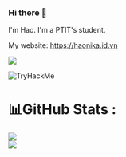 ### Hi there 👋
I'm Hao. I'm a PTIT's student.

My website: https://haonika.id.vn

![](https://komarev.com/ghpvc/?username=DuongHaoNika)

<img src="https://tryhackme-badges.s3.amazonaws.com/haonika.png" alt="TryHackMe">

# 📊GitHub Stats :
![](https://github-readme-streak-stats.herokuapp.com/?user=DuongHaoNika&theme=city_light&hide_border=true)<br/>
![](https://github-readme-stats.vercel.app/api/top-langs/?username=DuongHaoNika&theme=city_light&hide_border=true&include_all_commits=true&count_private=true&layout=compact)

